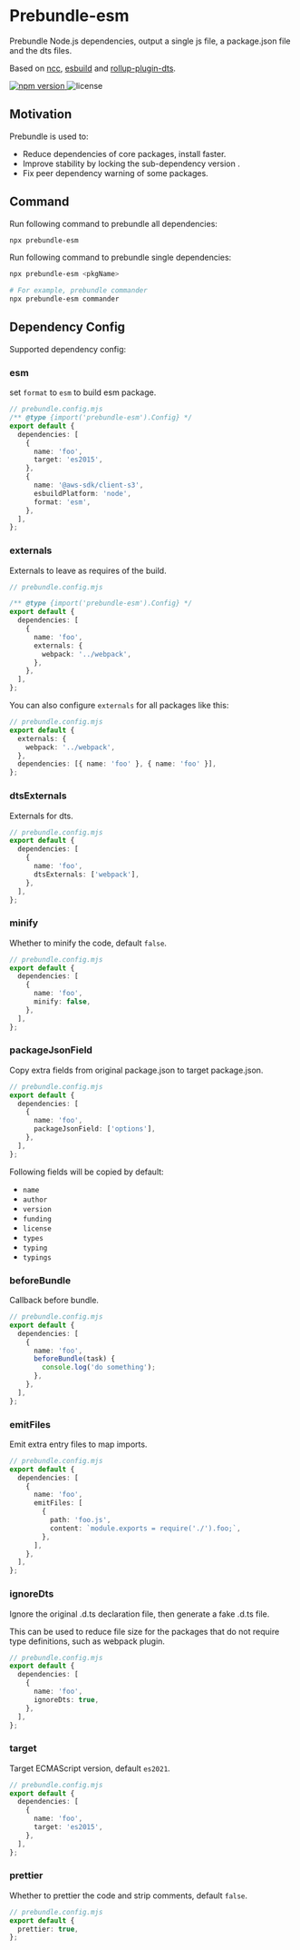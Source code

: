 # Prebundle-esm

Prebundle Node.js dependencies, output a single js file, a package.json file and the dts files.

Based on [ncc](https://github.com/vercel/ncc), [esbuild](https://esbuild.github.io/) and [rollup-plugin-dts](https://www.npmjs.com/package/rollup-plugin-dts).

<p>
  <a href="https://npmjs.com/package/prebundle-esm">
   <img src="https://img.shields.io/npm/v/prebundle-esm?style=flat-square&colorA=564341&colorB=EDED91" alt="npm version" />
  </a>
    <img src="https://img.shields.io/badge/License-MIT-blue.svg?style=flat-square&colorA=564341&colorB=EDED91" alt="license" />
</p>

## Motivation

Prebundle is used to:

- Reduce dependencies of core packages, install faster.
- Improve stability by locking the sub-dependency version .
- Fix peer dependency warning of some packages.

## Command

Run following command to prebundle all dependencies:

```bash
npx prebundle-esm
```

Run following command to prebundle single dependencies:

```bash
npx prebundle-esm <pkgName>

# For example, prebundle commander
npx prebundle-esm commander
```

## Dependency Config

Supported dependency config:

### esm

set `format` to `esm` to build esm package.

```ts
// prebundle.config.mjs
/** @type {import('prebundle-esm').Config} */
export default {
  dependencies: [
    {
      name: 'foo',
      target: 'es2015',
    },
    {
      name: '@aws-sdk/client-s3',
      esbuildPlatform: 'node',
      format: 'esm',
    },
  ],
};
```

### externals

Externals to leave as requires of the build.

```ts
// prebundle.config.mjs

/** @type {import('prebundle-esm').Config} */
export default {
  dependencies: [
    {
      name: 'foo',
      externals: {
        webpack: '../webpack',
      },
    },
  ],
};
```

You can also configure `externals` for all packages like this:

```ts
// prebundle.config.mjs
export default {
  externals: {
    webpack: '../webpack',
  },
  dependencies: [{ name: 'foo' }, { name: 'foo' }],
};
```

### dtsExternals

Externals for dts.

```ts
// prebundle.config.mjs
export default {
  dependencies: [
    {
      name: 'foo',
      dtsExternals: ['webpack'],
    },
  ],
};
```

### minify

Whether to minify the code, default `false`.

```ts
// prebundle.config.mjs
export default {
  dependencies: [
    {
      name: 'foo',
      minify: false,
    },
  ],
};
```

### packageJsonField

Copy extra fields from original package.json to target package.json.

```ts
// prebundle.config.mjs
export default {
  dependencies: [
    {
      name: 'foo',
      packageJsonField: ['options'],
    },
  ],
};
```

Following fields will be copied by default:

- `name`
- `author`
- `version`
- `funding`
- `license`
- `types`
- `typing`
- `typings`

### beforeBundle

Callback before bundle.

```ts
// prebundle.config.mjs
export default {
  dependencies: [
    {
      name: 'foo',
      beforeBundle(task) {
        console.log('do something');
      },
    },
  ],
};
```

### emitFiles

Emit extra entry files to map imports.

```ts
// prebundle.config.mjs
export default {
  dependencies: [
    {
      name: 'foo',
      emitFiles: [
        {
          path: 'foo.js',
          content: `module.exports = require('./').foo;`,
        },
      ],
    },
  ],
};
```

### ignoreDts

Ignore the original .d.ts declaration file, then generate a fake .d.ts file.

This can be used to reduce file size for the packages that do not require type definitions, such as webpack plugin.

```ts
// prebundle.config.mjs
export default {
  dependencies: [
    {
      name: 'foo',
      ignoreDts: true,
    },
  ],
};
```

### target

Target ECMAScript version, default `es2021`.

```ts
// prebundle.config.mjs
export default {
  dependencies: [
    {
      name: 'foo',
      target: 'es2015',
    },
  ],
};
```

### prettier

Whether to prettier the code and strip comments, default `false`.

```ts
// prebundle.config.mjs
export default {
  prettier: true,
};
```

